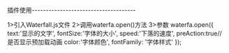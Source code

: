 插件使用-------------------------------------

1>引入Waterfall.js文件
2>调用waterfa.open()方法
3>参数
 waterfa.open({
    text:'显示的文字',
 		fontSize:'字体的大小',
 		speed:'下落的速度',
 		preAction:true//是否显示预加载动画
 		color:'字体颜色',
 		fontFamily: '字体样式'
 });

